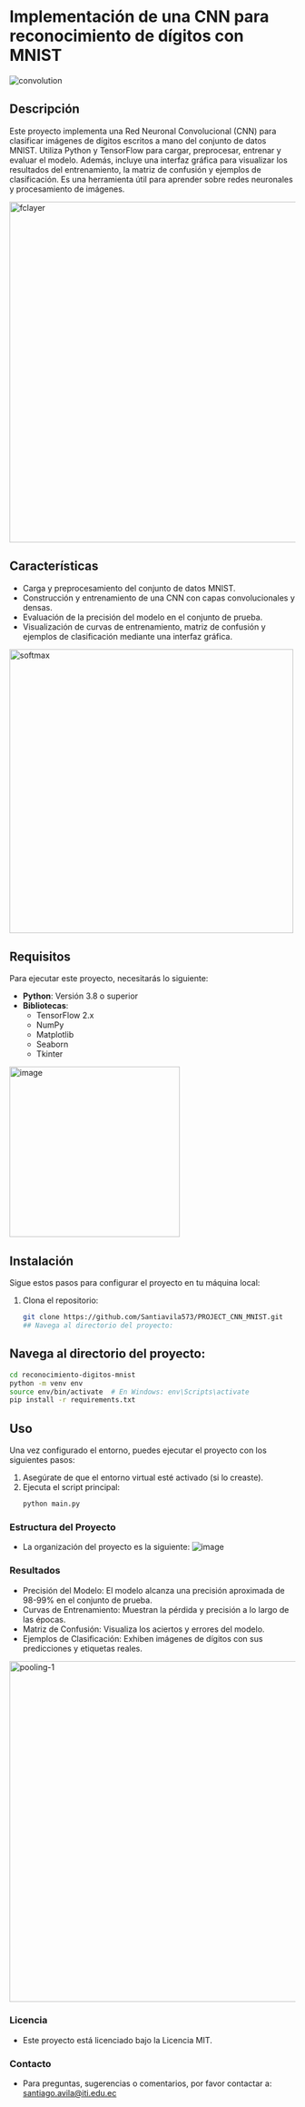 #  Implementación de una CNN para reconocimiento de dígitos con MNIST
![convolution](https://github.com/user-attachments/assets/a0248f11-3505-41ce-97c3-947813bdd14f)

## Descripción
Este proyecto implementa una Red Neuronal Convolucional (CNN) para clasificar imágenes de dígitos escritos a mano del conjunto de datos MNIST. Utiliza Python y TensorFlow para cargar, preprocesar, entrenar y evaluar el modelo. Además, incluye una interfaz gráfica para visualizar los resultados del entrenamiento, la matriz de confusión y ejemplos de clasificación. Es una herramienta útil para aprender sobre redes neuronales y procesamiento de imágenes.

<img src="https://github.com/user-attachments/assets/f632530d-ce3a-48ea-9f9f-52d0d8feffd3" width="600" alt="fclayer">

## Características
- Carga y preprocesamiento del conjunto de datos MNIST.
- Construcción y entrenamiento de una CNN con capas convolucionales y densas.
- Evaluación de la precisión del modelo en el conjunto de prueba.
- Visualización de curvas de entrenamiento, matriz de confusión y ejemplos de clasificación mediante una interfaz gráfica.

<img src="https://github.com/user-attachments/assets/2894c268-fdba-40d8-bcba-6708f5e15629" width="500" alt="softmax">

## Requisitos
Para ejecutar este proyecto, necesitarás lo siguiente:

- **Python**: Versión 3.8 o superior
- **Bibliotecas**:
  - TensorFlow 2.x
  - NumPy
  - Matplotlib
  - Seaborn
  - Tkinter

<img src="https://github.com/user-attachments/assets/34953f33-3de7-443c-ad52-baab47dd444f" width="300" alt="image">

## Instalación
Sigue estos pasos para configurar el proyecto en tu máquina local:

1. Clona el repositorio:
   ```bash
   git clone https://github.com/Santiavila573/PROJECT_CNN_MNIST.git
   ## Navega al directorio del proyecto:

## Navega al directorio del proyecto:
```bash
cd reconocimiento-digitos-mnist
python -m venv env
source env/bin/activate  # En Windows: env\Scripts\activate
pip install -r requirements.txt
```
## Uso
Una vez configurado el entorno, puedes ejecutar el proyecto con los siguientes pasos:

1. Asegúrate de que el entorno virtual esté activado (si lo creaste).
2. Ejecuta el script principal:
   ```bash
   python main.py
### Estructura del Proyecto
- La organización del proyecto es la siguiente:
  ![image](https://github.com/user-attachments/assets/bf3e9091-8056-4372-8ae8-85f9adeba919)
  
### Resultados
- Precisión del Modelo: El modelo alcanza una precisión aproximada de 98-99% en el conjunto de prueba.
- Curvas de Entrenamiento: Muestran la pérdida y precisión a lo largo de las épocas.
- Matriz de Confusión: Visualiza los aciertos y errores del modelo.
- Ejemplos de Clasificación: Exhiben imágenes de dígitos con sus predicciones y etiquetas reales.

<img src="https://github.com/user-attachments/assets/b5451195-c605-49ee-b348-3d5098c3d4b5" width="600" alt="pooling-1">

### Licencia
- Este proyecto está licenciado bajo la Licencia MIT.
### Contacto
- Para preguntas, sugerencias o comentarios, por favor contactar a: santiago.avila@iti.edu.ec
